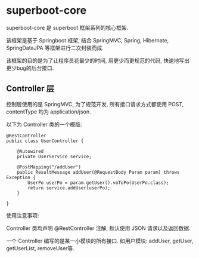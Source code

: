 # superboot-core
superboot-core 是 superboot 框架系列的核心框架.

该框架是基于 Springboot 框架, 结合 SpringMVC, Spring, Hibernate, SpringDataJPA 等框架进行二次封装而成.

该框架的目的是为了让程序员花最少的时间, 用更少而更规范的代码, 快速地写出更少bug的后台接口.

## Controller 层
控制层使用的是 SpringMVC, 为了规范开发, 所有接口请求方式都使用 POST, contentType 均为 application/json.

以下为 Controller 类的一个模版:

	@RestController
	public class UserController {

		@Autowired
		private UserService service;

		@PostMapping("/addUser")
		public ResultMessage addUser(@RequestBody Param param) throws Exception {
			UserPo userPo = param.getUser().voToPo(UserPo.class);
			return service.addUser(userPo);
		}

	}

使用注意事项:

Controller 类均声明 @RestController 注解, 默认使用 JSON 请求以及返回数据.

一个 Controller 编写的是某一小模块的所有接口. 如用户模块: addUser, getUser, getUserList, removeUser等.

















